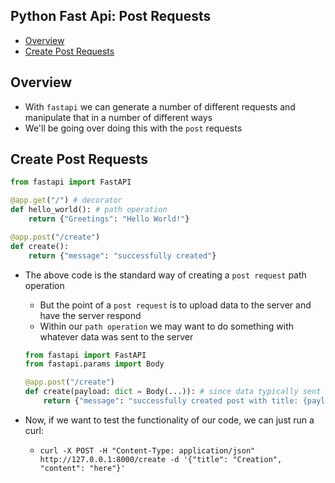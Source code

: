 ## Python Fast Api: Post Requests
- [Overview](#overview)
- [Create Post Requests](#create-post-request)

## Overview
* With `fastapi` we can generate a number of different requests and manipulate that in a number of different ways
* We'll be going over doing this with the `post` requests

## Create Post Requests

```python
from fastapi import FastAPI

@app.get("/") # decorator
def hello_world(): # path operation
    return {"Greetings": "Hello World!"}

@app.post("/create")
def create():
    return {"message": "successfully created"}
```

* The above code is the standard way of creating a `post request` path operation
  - But the point of a `post request` is to upload data to the server and have the server respond
  - Within our `path operation` we may want to do something with whatever data was sent to the server

  ```python
  from fastapi import FastAPI
  from fastapi.params import Body

  @app.post("/create")
  def create(payload: dict = Body(...)): # since data typically sent is in json, we'll make it so the body is converted to a python dictionary
      return {"message": "successfully created post with title: {payload['title']} and content: {payload['content']}"}
  ```

* Now, if we want to test the functionality of our code, we can just run a curl:
  - `curl -X POST -H "Content-Type: application/json" http://127.0.0.1:8000/create -d '{"title": "Creation", "content": "here"}'`
